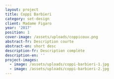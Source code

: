 ```yaml
---
layout: project
title: Coppi Barbieri
category: set-design
client: Madame Figaro
year: '2017'
position: 1
cover-image: /assets/uploads/coppicouv.png
abstract-fr: Description courte
abstract-en: short desc
description-fr: Description complète
description-en: ''
project-images:
  - image: /assets/uploads/coppi-barbieri-1.jpg
  - image: /assets/uploads/coppi-barbieri-2.jpg
---
```


